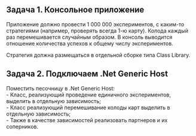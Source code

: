 ## Задача 1. Консольное приложение  

Приложение должно провести 1 000 000 экспериментов, с каким-то стратегиями (например, проверять всегда 1-ю карту). Колода каждый раз перемешивается случайным образом. В консоль выводится отношение количества успехов к общему числу экспериментов.  

Стратегия должна размещаться в отдельной сборке типа Class Library.  

## Задача 2. Подключаем .Net Generic Host

Поместить песочницу в .Net Generic Host:  
    - Класс, реализующий проведение единичного экспериментов, выделить в отдельную зависимость;  
    - Класс реализующий перемешивание колоды карт выделить в отдельную зависимость;  
    - Также в качестве зависимостей реализовать партнеров и их соперников.  
    
